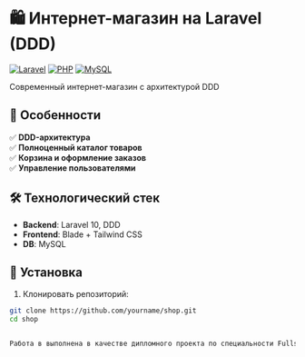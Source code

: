 # 🛍️ Интернет-магазин на Laravel (DDD)

[![Laravel](https://img.shields.io/badge/Laravel-FF2D20?style=for-the-badge&logo=laravel&logoColor=white)](https://laravel.com)
[![PHP](https://img.shields.io/badge/PHP-777BB4?style=for-the-badge&logo=php&logoColor=white)](https://php.net)
[![MySQL](https://img.shields.io/badge/MySQL-4479A1?style=for-the-badge&logo=mysql&logoColor=white)](https://mysql.com)

Современный интернет-магазин с архитектурой DDD


## 🌟 Особенности

✅ **DDD-архитектура**  
✅ **Полноценный каталог товаров**  
✅ **Корзина и оформление заказов**  
✅ **Управление пользователями**  


## 🛠 Технологический стек

- **Backend**: Laravel 10, DDD
- **Frontend**: Blade + Tailwind CSS
- **DB**: MySQL


## 🚀 Установка

1. Клонировать репозиторий:
```bash
git clone https://github.com/yourname/shop.git
cd shop


Работа в выполнена в качестве дипломного проекта по специальности Fullstack - разработчик. 
